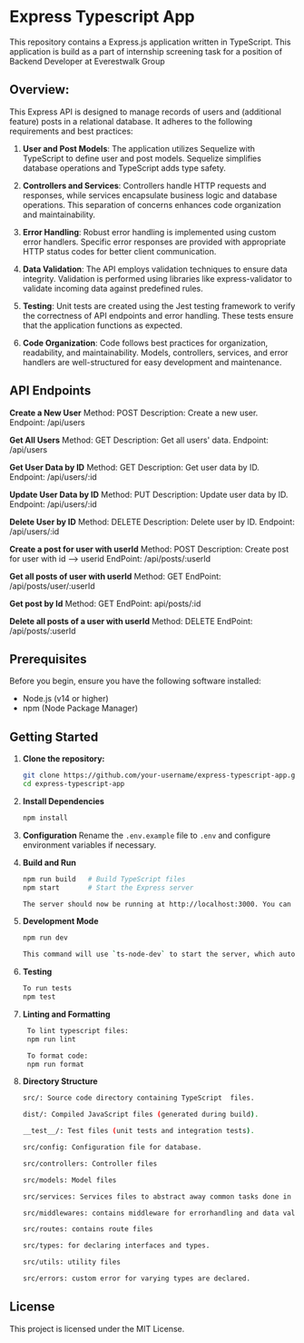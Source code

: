 # Express Typescript App

This repository contains a  Express.js application written in TypeScript. This application is build as a part of internship screening task for a position of Backend Developer at Everestwalk Group

## Overview:
  This Express API is designed to manage records of users and (additional feature) posts in a relational database. It adheres to the following requirements and best practices:

 1. **User and Post Models**: The application utilizes Sequelize with TypeScript to define user and post models. Sequelize simplifies database operations and TypeScript adds type safety.

 2. **Controllers and Services**: Controllers handle HTTP requests and responses, while services encapsulate business logic and database operations. This separation of concerns enhances code organization and maintainability.

 3. **Error Handling**: Robust error handling is implemented using custom error handlers. Specific error responses are provided with appropriate HTTP status codes for better client communication.

4. **Data Validation**: The API employs validation techniques to ensure data integrity. Validation is performed using libraries like express-validator to validate incoming data against predefined rules. 


5. **Testing**: Unit tests are created using the Jest testing framework to verify the correctness of API endpoints and error handling. These tests ensure that the application functions as expected.

6. **Code Organization**: Code follows best practices for organization, readability, and maintainability. Models, controllers, services, and error handlers are well-structured for easy development and maintenance.

## API Endpoints

**Create a New User**
Method: POST
Description: Create a new user.
Endpoint: /api/users

**Get All Users**
Method: GET
Description: Get all users' data.
Endpoint: /api/users

**Get User Data by ID**
Method: GET
Description: Get user data by ID.
Endpoint: /api/users/:id

**Update User Data by ID**
Method: PUT
Description: Update user data by ID.
Endpoint: /api/users/:id

**Delete User by ID**
Method: DELETE
Description: Delete user by ID.
Endpoint: /api/users/:id

**Create a post for user with userId**
Method: POST
Description: Create post for user with id --> userid
EndPoint: /api/posts/:userId

**Get all posts of user with userId**
Method: GET
EndPoint: /api/posts/user/:userId

**Get post by Id**
Method: GET
EndPoint: api/posts/:id

**Delete all posts of a user with userId**
Method: DELETE
EndPoint: /api/posts/:userId

## Prerequisites

Before you begin, ensure you have the following software installed:

- Node.js (v14 or higher)
- npm (Node Package Manager)

## Getting Started

1. **Clone the repository:**

   ```bash
   git clone https://github.com/your-username/express-typescript-app.git
   cd express-typescript-app

2. **Install Dependencies**
     ```bash
     npm install
    
3. **Configuration**
   Rename the `.env.example` file to `.env` and configure environment variables if necessary.

4. **Build and Run**
   ```bash
   npm run build   # Build TypeScript files
   npm start       # Start the Express server

   The server should now be running at http://localhost:3000. You can access the API using a tool like Postman.

5. **Development Mode**
   ```bash
   npm run dev

   This command will use `ts-node-dev` to start the server, which automatically restarts on code changes.

6. **Testing**
   ```bash
   To run tests
   npm test

7. **Linting and Formatting**
   ```bash
    To lint typescript files:
    npm run lint

    To format code:
    npm run format

8. **Directory Structure** 
   ```bash
   src/: Source code directory containing TypeScript  files.  

   dist/: Compiled JavaScript files (generated during build). 

   __test__/: Test files (unit tests and integration tests).  

   src/config: Configuration file for database.

   src/controllers: Controller files

   src/models: Model files 

   src/services: Services files to abstract away common tasks done in contrllers and maintain modularity of code.

   src/middlewares: contains middleware for errorhandling and data validation and sanitization.

   src/routes: contains route files

   src/types: for declaring interfaces and types.

   src/utils: utility files

   src/errors: custom error for varying types are declared.


## License
This project is licensed under the MIT License.